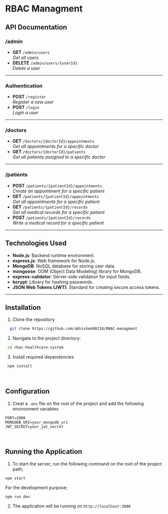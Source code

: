 # RBAC Managment

## API Documentation

### /admin
- **GET** `/admin/users`  
  _Get all users_
- **DELETE** `/admin/users/{userId}`  
  _Delete a user_

---

### Authentication
- **POST** `/register`  
  _Register a new user_
- **POST** `/login`  
  _Login a user_

---

### /doctors
- **GET** `/doctors/{doctorId}/appointments`  
  _Get all appointments for a specific doctor_
- **GET** `/doctors/{doctorId}/patients`  
  _Get all patients assigned to a specific doctor_

---

### /patients
- **POST** `/patients/{patientId}/appointments`  
  _Create an appointment for a specific patient_
- **GET** `/patients/{patientId}/appointments`  
  _Get all appointments for a specific patient_
- **GET** `/patients/{patientId}/records`  
  _Get all medical records for a specific patient_
- **POST** `/patients/{patientId}/records`  
  _Write a medical record for a specific patient_

---

## Technologies Used

- **Node.js**: Backend runtime environment.
- **express.js**: Web framework for Node.js.
- **MongoDB**: NoSQL database for storing user data.
- **mongoose**: ODM (Object Data Modeling) library for MongoDB.
- **express-validator**: Server-side validation for input fields.
- **bcrypt**: Library for hashing passwords.
- **JSON Web Tokens (JWT)**: Standard for creating secure access tokens.

---


## Installation
  1. Clone the repository
  
  ```bash
    git clone https://github.com/abhishek00210/RBAC-managment
  ```
  
  2. Navigate to the project directory:
  
   ```bash
    cd rbac-healthcare-system
   ```

  3. Install required dependencies
  
  ```bash
   npm install
  ```
<br>

## Configuration

1. Creat a `.env` file on the root of the project and add the following environment variables

```
PORT=3000
MONGODB_URI=your_mongodb_uri
JWT_SECRET=your_jwt_secret
```

<br>

## Running the Application

1. To start the server, run the following command on the root of the project path;

```
npm start
```

For the development purpose;
```
npm run dev
```

2. The application will be running on  `http://localhost:3000`

<br>
